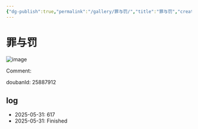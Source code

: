```yaml
---
{"dg-publish":true,"permalink":"/gallery/罪与罚/","title":"罪与罚","created":"2025-06-16T14:31:18.374+08:00"}
---
```



# 罪与罚

![image](https://hiraeth-picbed.oss-cn-beijing.aliyuncs.com/20250531154011.webp)

Comment: 



doubanId: 25887912

## log

- 2025-05-31: 617
- 2025-05-31: Finished

